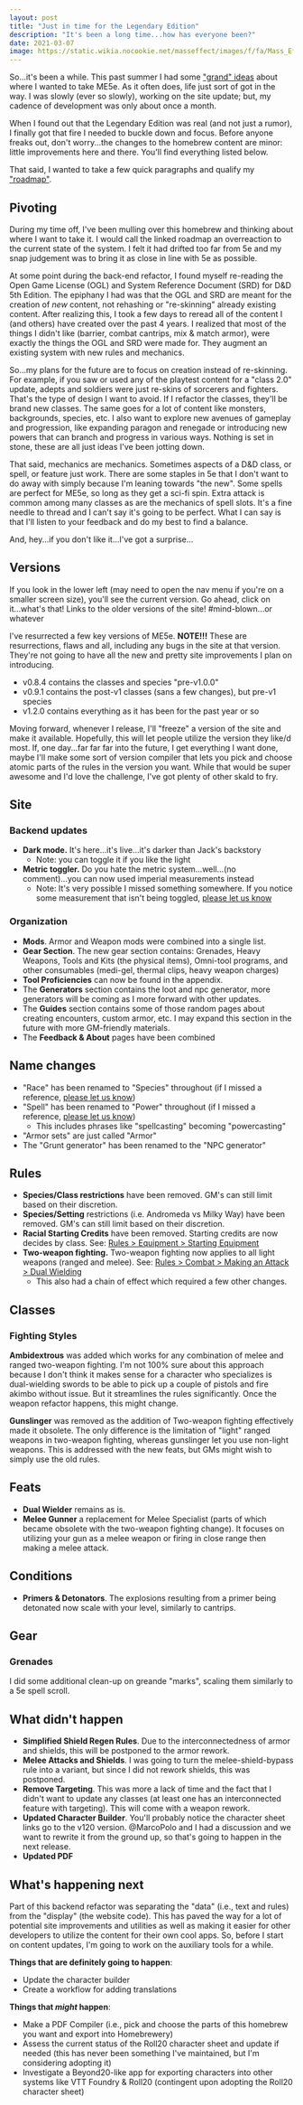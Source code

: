 ```yaml
---
layout: post
title: "Just in time for the Legendary Edition"
description: "It's been a long time...how has everyone been?"
date: 2021-03-07
image: https://static.wikia.nocookie.net/masseffect/images/f/fa/Mass_Effect_Legendary_Edition_EA_cover.png
---
```

So...it's been a while. This past summer I had some ["grand" ideas](https://www.reddit.com/r/masseffect5e/comments/hk2u71/next_steps_for_me5e/)
about where I wanted to take ME5e. As it often does, life just sort of got in the way. I was slowly (ever so slowly),
working on the site update; but, my cadence of development was only about once a month.

When I found out that the Legendary Edition was real (and not just a rumor), I finally got that fire I needed to buckle down
and focus. Before anyone freaks out, don't worry...the changes to the homebrew content are minor: little improvements here and there.
You'll find everything listed below.

That said, I wanted to take a few quick paragraphs and qualify my ["roadmap"](https://docs.google.com/document/d/1BlA7AA3otzgI-FGJTxJ9_3nwKubnresvCvSaz9N6dUw/edit?usp=sharing).

## Pivoting
During my time off, I've been mulling over this homebrew and thinking about where I want to take it. I would call the
linked roadmap an overreaction to the current state of the system. I felt it had drifted too far from 5e and my
snap judgement was to bring it as close in line with 5e as possible.

At some point during the back-end refactor, I found myself re-reading the Open Game License (OGL) and System Reference
Document (SRD) for D&D 5th Edition. The epiphany I had was that the OGL and SRD are meant for the creation of _new_ content,
not rehashing or "re-skinning" already existing content. After realizing this, I took a few days to reread all
of the content I (and others) have created over the past 4 years. I realized that most of the things I didn't like
(barrier, combat cantrips, mix & match armor), were exactly the things the OGL and SRD were made for. They augment an existing
system with new rules and mechanics.

So...my plans for the future are to focus on creation instead of re-skinning. For example, if you saw or used any of the playtest
content for a "class 2.0" update, adepts and soldiers were just re-skins of sorcerers and fighters. That's
the type of design I want to avoid. If I refactor the classes, they'll be brand new classes. The same goes for a lot
of content like monsters, backgrounds, species, etc. I also want to explore new avenues of gameplay and progression, like
expanding paragon and renegade or introducing new powers that can branch and progress in various ways. Nothing is set in stone,
these are all just ideas I've been jotting down.

That said, mechanics are mechanics. Sometimes aspects of a D&D class, or spell, or feature just work. There are some staples
in 5e that I don't want to do away with simply because I'm leaning towards "the new". Some spells are perfect for ME5e, so
long as they get a sci-fi spin. Extra attack is common among many classes as are the mechanics of spell slots. It's a
fine needle to thread and I can't say it's going to be perfect. What I can say is that I'll listen to your feedback and
do my best to find a balance.

And, hey...if you don't like it...I've got a surprise...

## Versions

If you look in the lower left (may need to open the nav menu if you're on a smaller screen size), you'll see the current version.
Go ahead, click on it...what's that! Links to the older versions of the site! #mind-blown...or whatever

I've resurrected a few key versions of ME5e. __NOTE!!!__ These are resurrections, flaws and all, including any bugs in the site at that version.
They're not going to have all the new and pretty site improvements I plan on introducing.

- v0.8.4 contains the classes and species "pre-v1.0.0"
- v0.9.1 contains the post-v1 classes (sans a few changes), but pre-v1 species
- v1.2.0 contains everything as it has been for the past year or so

Moving forward, whenever I release, I'll "freeze" a version of the site and make it available. Hopefully, this will
let people utilize the version they like/d most. If, one day...far far far into the future, I get everything I want done,
maybe I'll make some sort of version compiler that lets you pick and choose atomic parts of the rules in the version you want. While
that would be super awesome and I'd love the challenge, I've got plenty of other skald to fry.

## Site

### Backend updates

- __Dark mode.__ It's here...it's live...it's darker than Jack's backstory
  - Note: you can toggle it if you like the light
- __Metric toggler.__ Do you hate the metric system...well...(no comment)...you can now used imperial measurements instead
  - Note: It's very possible I missed something somewhere. If you notice some measurement that isn't being toggled, [please let us know](https://forms.gle/JtGQqS9KxVFQGtAq7)

### Organization

- __Mods__. Armor and Weapon mods were combined into a single list.
- __Gear Section__. The new gear section contains: Grenades, Heavy Weapons, Tools and Kits (the physical items), Omni-tool programs, and other consumables (medi-gel, thermal clips, heavy weapon charges)
- __Tool Proficiencies__ can now be found in the appendix.
- The __Generators__ section contains the loot and npc generator, more generators will be coming as I more forward with other updates.
- The __Guides__ section contains some of those random pages about creating encounters, custom armor, etc. I may expand this section in the future with more GM-friendly materials.
- The __Feedback & About__ pages have been combined

## Name changes

- "Race" has been renamed to "Species" throughout (if I missed a reference, [please let us know](https://forms.gle/JtGQqS9KxVFQGtAq7))
- "Spell" has been renamed to "Power" throughout (if I missed a reference, [please let us know](https://forms.gle/JtGQqS9KxVFQGtAq7))
  - This includes phrases like "spellcasting" becoming "powercasting"
- "Armor sets" are just called "Armor"
- The "Grunt generator" has been renamed to the "NPC generator"

## Rules
- __Species/Class restrictions__ have been removed. GM's can still limit based on their discretion.
- __Species/Setting__ restrictions (i.e. Andromeda  vs Milky Way) have been removed. GM's can still limit based on their discretion.
- __Racial Starting Credits__ have been removed. Starting credits are now decides by class. See: [Rules > Equipment > Starting Equipment](/manual/equipment#starting-equipment)
- __Two-weapon fighting.__ Two-weapon fighting now applies to all light weapons (ranged and melee). See: [Rules > Combat > Making an Attack > Dual Wielding](/manual/combat#making-an-attack)
  - This also had a chain of effect which required a few other changes.

## Classes

### Fighting Styles
__Ambidextrous__ was added which works for any combination of melee and ranged two-weapon fighting. I'm not 100% sure about
this approach because I don't think it makes sense for a character who specializes is dual-wielding
swords to be able to pick up a couple of pistols and fire akimbo without issue. But it streamlines the rules significantly.
Once the weapon refactor happens, this might change.

__Gunslinger__ was removed as the addition of Two-weapon fighting effectively made it obsolete. The only difference is
the limitation of "light" ranged weapons in two-weapon fighting, whereas gunslinger let you use non-light weapons. This
is addressed with the new feats, but GMs might wish to simply use the old rules.

## Feats
- __Dual Wielder__ remains as is.
- __Melee Gunner__ a replacement for Melee Specialist (parts of which became obsolete with the two-weapon fighting change). It focuses on utilizing your gun as a melee weapon or firing in close range then making a melee attack.

## Conditions
- __Primers & Detonators__. The explosions resulting from a primer being detonated now scale with your level, similarly to cantrips.

## Gear

### Grenades
I did some additional clean-up on greande "marks", scaling them similarly to a 5e spell scroll.

## What didn't happen

- __Simplified Shield Regen Rules__. Due to the interconnectedness of armor and shields, this will be postponed to the armor rework.
- __Melee Attacks and Shields__. I was going to turn the melee-shield-bypass rule into a variant, but since I did not rework shields, this was postponed.
- __Remove Targeting__. This was more a lack of time and the fact that I didn't want to update any classes (at least one has an interconnected feature with targeting). This will come with a weapon rework.
- __Updated Character Builder__. You'll probably notice the character sheet links go to the v120 version. @MarcoPolo and I had a discussion and we want to rewrite it from the ground up, so that's going to happen in the next release.
- __Updated PDF__

## What's happening next

Part of this backend refactor was separating the "data" (i.e., text and rules) from the "display" (the website code). This
has paved the way for a lot of potential site improvements and utilities as well as making it easier for other developers
to utilize the content for their own cool apps. So, before I start on content updates, I'm going to work on the auxiliary
tools for a while.

__Things that are definitely going to happen__:
- Update the character builder
- Create a workflow for adding translations

__Things that _might_ happen__:
- Make a PDF Compiler (i.e., pick and choose the parts of this homebrew you want and export into Homebrewery)
- Assess the current status of the Roll20 character sheet and update if needed (this has never been something I've maintained, but I'm considering adopting it)
- Investigate a Beyond20-like app for exporting characters into other systems like VTT Foundry & Roll20 (contingent upon adopting the Roll20 character sheet)

